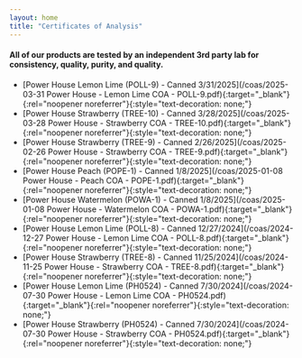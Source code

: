 ```yaml
---
layout: home
title: "Certificates of Analysis"
---
```



#### All of our products are tested by an independent 3rd party lab for consistency, quality, purity, and quality.


*   [Power House Lemon Lime (POLL-9) - Canned 3/31/2025](/coas/2025-03-31 Power House - Lemon Lime COA - POLL-9.pdf){:target="_blank"}{:rel="noopener noreferrer"}{:style="text-decoration: none;"}
*   [Power House Strawberry (TREE-10) - Canned 3/28/2025](/coas/2025-03-28 Power House - Strawberry COA - TREE-10.pdf){:target="_blank"}{:rel="noopener noreferrer"}{:style="text-decoration: none;"}
*   [Power House Strawberry (TREE-9) - Canned 2/26/2025](/coas/2025-02-26 Power House - Strawberry COA - TREE-9.pdf){:target="_blank"}{:rel="noopener noreferrer"}{:style="text-decoration: none;"}
*   [Power House Peach (POPE-1) - Canned 1/8/2025](/coas/2025-01-08 Power House - Peach COA - POPE-1.pdf){:target="_blank"}{:rel="noopener noreferrer"}{:style="text-decoration: none;"}
*   [Power House Watermelon (POWA-1) - Canned 1/8/2025](/coas/2025-01-08 Power House - Watermelon COA - POWA-1.pdf){:target="_blank"}{:rel="noopener noreferrer"}{:style="text-decoration: none;"}
*   [Power House Lemon Lime (POLL-8) - Canned 12/27/2024](/coas/2024-12-27 Power House - Lemon Lime COA - POLL-8.pdf){:target="_blank"}{:rel="noopener noreferrer"}{:style="text-decoration: none;"}
*   [Power House Strawberry (TREE-8) - Canned 11/25/2024](/coas/2024-11-25 Power House - Strawberry COA - TREE-8.pdf){:target="_blank"}{:rel="noopener noreferrer"}{:style="text-decoration: none;"}
*   [Power House Lemon Lime (PH0524) - Canned 7/30/2024](/coas/2024-07-30 Power House - Lemon Lime COA - PH0524.pdf){:target="_blank"}{:rel="noopener noreferrer"}{:style="text-decoration: none;"}
*   [Power House Strawberry (PH0524) - Canned 7/30/2024](/coas/2024-07-30 Power House - Strawberry COA - PH0524.pdf){:target="_blank"}{:rel="noopener noreferrer"}{:style="text-decoration: none;"}




